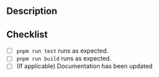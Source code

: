 ## Description

<!--
  Thanks for contributing to changesets-changelog-github-local.

  **Please create a feature request before starting work on any significant change.**

  Write a brief description of the changes introduced in this PR.
  Include screenshots/videos if they help convey the change.

  Also explain how one can test the change.
-->

<!-- Fixes #(issue number) -->

## Checklist

- [ ] `pnpm run test` runs as expected.
- [ ] `pnpm run build` runs as expected.
- [ ] (If applicable) Documentation has been updated
